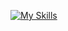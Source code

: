 [![My Skills](https://skills.thijs.gg/icons?i=html,css,js,nodejs,php,py,blender)](https://skillicons.dev)
